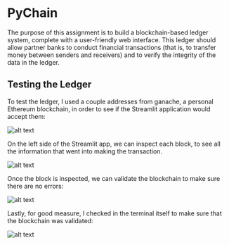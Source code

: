 # PyChain

The purpose of this assignment is to build a blockchain-based ledger system, complete with a user-friendly web interface. This ledger should allow partner banks to conduct financial transactions (that is, to transfer money between senders and receivers) and to verify the integrity of the data in the ledger.

## Testing the Ledger
 
 To test the ledger, I used a couple addresses from ganache, a personal Ethereum blockchain, in order to see if the Streamlit application would accept them:
 
 ![alt text](https://github.com/DamaniW/Project_2/blob/main/before_transaction.png?raw=true)
 
 On the left side of the Streamlit app, we can inspect each block, to see all the information that went into making the transaction. 
 
![alt text](https://github.com/DamaniW/Project_2/blob/main/new_block_inspection.png?raw=true)

Once the block is inspected, we can  validate the blockchain to make sure there are no errors:

![alt text](https://github.com/DamaniW/Project_2/blob/main/chain_validation.png?raw=true)

Lastly, for good measure, I checked in the terminal itself to make sure that the blockchain was validated:

![alt text](https://github.com/DamaniW/Project_2/blob/main/terminal_validation.png?raw=true)
